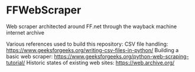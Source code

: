 # FFWebScraper
Web scraper architected around FF.net through the wayback machine internet archive

Various references used to build this repository:
  CSV file handling:
  https://www.geeksforgeeks.org/writing-csv-files-in-python/
  Building a basic web scraper:
  https://www.geeksforgeeks.org/python-web-scraping-tutorial/
  Historic states of existing web sites:
  https://web.archive.org/
